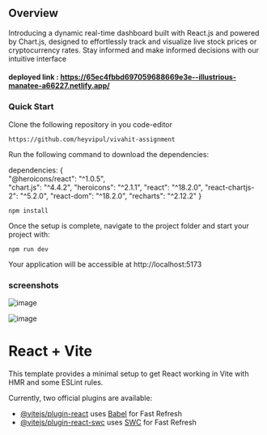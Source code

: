 ## Overview
Introducing a dynamic real-time dashboard built with React.js and powered by Chart.js, designed to effortlessly track and visualize live stock prices or cryptocurrency rates. Stay informed and make informed decisions with our intuitive interface

#### deployed link : https://65ec4fbbd697059688669e3e--illustrious-manatee-a66227.netlify.app/

### Quick Start

Clone the following repository in you code-editor 

```
https://github.com/heyvipul/vivahit-assignment
```

Run the following command to download the dependencies: <br>

dependencies: { <br>
    "@heroicons/react": "^1.0.5", <br>
    "chart.js": "^4.4.2",
    "heroicons": "^2.1.1",
    "react": "^18.2.0",
    "react-chartjs-2": "^5.2.0",
    "react-dom": "^18.2.0",
    "recharts": "^2.12.2"
}

```
npm install
```

Once the setup is complete, navigate to the project folder and start your project with:

```
npm run dev
```

Your application will be accessible at http://localhost:5173

### screenshots 

![image](https://github.com/heyvipul/vivahit-assignment/assets/131906819/59b59486-63e4-4d3e-b038-d3707b8db3d3)


![image](https://github.com/heyvipul/vivahit-assignment/assets/131906819/a31a6a31-32f5-417c-8d74-2c6b722df9a9)


# React + Vite

This template provides a minimal setup to get React working in Vite with HMR and some ESLint rules.

Currently, two official plugins are available:

- [@vitejs/plugin-react](https://github.com/vitejs/vite-plugin-react/blob/main/packages/plugin-react/README.md) uses [Babel](https://babeljs.io/) for Fast Refresh
- [@vitejs/plugin-react-swc](https://github.com/vitejs/vite-plugin-react-swc) uses [SWC](https://swc.rs/) for Fast Refresh
